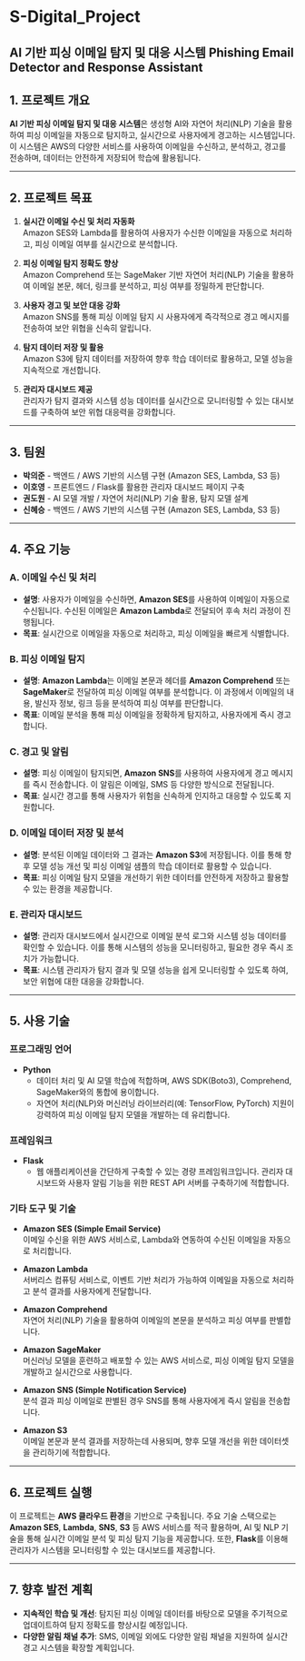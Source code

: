 # S-Digital_Project
AI 기반 피싱 이메일 탐지 및 대응 시스템
Phishing Email Detector and Response Assistant
---

## 1. 프로젝트 개요

**AI 기반 피싱 이메일 탐지 및 대응 시스템**은 생성형 AI와 자연어 처리(NLP) 기술을 활용하여 피싱 이메일을 자동으로 탐지하고, 실시간으로 사용자에게 경고하는 시스템입니다. 이 시스템은 AWS의 다양한 서비스를 사용하여 이메일을 수신하고, 분석하고, 경고를 전송하며, 데이터는 안전하게 저장되어 학습에 활용됩니다.

---

## 2. 프로젝트 목표

1. **실시간 이메일 수신 및 처리 자동화**  
   Amazon SES와 Lambda를 활용하여 사용자가 수신한 이메일을 자동으로 처리하고, 피싱 이메일 여부를 실시간으로 분석합니다.

2. **피싱 이메일 탐지 정확도 향상**  
   Amazon Comprehend 또는 SageMaker 기반 자연어 처리(NLP) 기술을 활용하여 이메일 본문, 헤더, 링크를 분석하고, 피싱 여부를 정밀하게 판단합니다.

3. **사용자 경고 및 보안 대응 강화**  
   Amazon SNS를 통해 피싱 이메일 탐지 시 사용자에게 즉각적으로 경고 메시지를 전송하여 보안 위협을 신속히 알립니다.

4. **탐지 데이터 저장 및 활용**  
   Amazon S3에 탐지 데이터를 저장하여 향후 학습 데이터로 활용하고, 모델 성능을 지속적으로 개선합니다.

5. **관리자 대시보드 제공**  
   관리자가 탐지 결과와 시스템 성능 데이터를 실시간으로 모니터링할 수 있는 대시보드를 구축하여 보안 위협 대응력을 강화합니다.

---

## 3. 팀원

- **박의준** - 백엔드 / AWS 기반의 시스템 구현 (Amazon SES, Lambda, S3 등)
- **이호영** - 프론트엔드 / Flask를 활용한 관리자 대시보드 페이지 구축
- **권도원** - AI 모델 개발 / 자연어 처리(NLP) 기술 활용, 탐지 모델 설계
- **신혜승** - 백엔드 / AWS 기반의 시스템 구현 (Amazon SES, Lambda, S3 등)

---

## 4. 주요 기능

### **A. 이메일 수신 및 처리**
- **설명**: 사용자가 이메일을 수신하면, **Amazon SES**를 사용하여 이메일이 자동으로 수신됩니다. 수신된 이메일은 **Amazon Lambda**로 전달되어 후속 처리 과정이 진행됩니다.
- **목표**: 실시간으로 이메일을 자동으로 처리하고, 피싱 이메일을 빠르게 식별합니다.

### **B. 피싱 이메일 탐지**
- **설명**: **Amazon Lambda**는 이메일 본문과 헤더를 **Amazon Comprehend** 또는 **SageMaker**로 전달하여 피싱 이메일 여부를 분석합니다. 이 과정에서 이메일의 내용, 발신자 정보, 링크 등을 분석하여 피싱 여부를 판단합니다.
- **목표**: 이메일 분석을 통해 피싱 이메일을 정확하게 탐지하고, 사용자에게 즉시 경고합니다.

### **C. 경고 및 알림**
- **설명**: 피싱 이메일이 탐지되면, **Amazon SNS**를 사용하여 사용자에게 경고 메시지를 즉시 전송합니다. 이 알림은 이메일, SMS 등 다양한 방식으로 전달됩니다.
- **목표**: 실시간 경고를 통해 사용자가 위험을 신속하게 인지하고 대응할 수 있도록 지원합니다.

### **D. 이메일 데이터 저장 및 분석**
- **설명**: 분석된 이메일 데이터와 그 결과는 **Amazon S3**에 저장됩니다. 이를 통해 향후 모델 성능 개선 및 피싱 이메일 샘플의 학습 데이터로 활용할 수 있습니다.
- **목표**: 피싱 이메일 탐지 모델을 개선하기 위한 데이터를 안전하게 저장하고 활용할 수 있는 환경을 제공합니다.

### **E. 관리자 대시보드**
- **설명**: 관리자 대시보드에서 실시간으로 이메일 분석 로그와 시스템 성능 데이터를 확인할 수 있습니다. 이를 통해 시스템의 성능을 모니터링하고, 필요한 경우 즉시 조치가 가능합니다.
- **목표**: 시스템 관리자가 탐지 결과 및 모델 성능을 쉽게 모니터링할 수 있도록 하여, 보안 위협에 대한 대응을 강화합니다.

---

## 5. 사용 기술

### **프로그래밍 언어**

- **Python**
    - 데이터 처리 및 AI 모델 학습에 적합하며, AWS SDK(Boto3), Comprehend, SageMaker와의 통합에 용이합니다.
    - 자연어 처리(NLP)와 머신러닝 라이브러리(예: TensorFlow, PyTorch) 지원이 강력하여 피싱 이메일 탐지 모델을 개발하는 데 유리합니다.

### **프레임워크**

- **Flask**
    - 웹 애플리케이션을 간단하게 구축할 수 있는 경량 프레임워크입니다. 관리자 대시보드와 사용자 알림 기능을 위한 REST API 서버를 구축하기에 적합합니다.

### **기타 도구 및 기술**

- **Amazon SES (Simple Email Service)**  
    이메일 수신을 위한 AWS 서비스로, Lambda와 연동하여 수신된 이메일을 자동으로 처리합니다.
  
- **Amazon Lambda**  
    서버리스 컴퓨팅 서비스로, 이벤트 기반 처리가 가능하여 이메일을 자동으로 처리하고 분석 결과를 사용자에게 전달합니다.
  
- **Amazon Comprehend**  
    자연어 처리(NLP) 기술을 활용하여 이메일의 본문을 분석하고 피싱 여부를 판별합니다.
  
- **Amazon SageMaker**  
    머신러닝 모델을 훈련하고 배포할 수 있는 AWS 서비스로, 피싱 이메일 탐지 모델을 개발하고 실시간으로 사용합니다.
  
- **Amazon SNS (Simple Notification Service)**  
    분석 결과 피싱 이메일로 판별된 경우 SNS를 통해 사용자에게 즉시 알림을 전송합니다.
  
- **Amazon S3**  
    이메일 본문과 분석 결과를 저장하는데 사용되며, 향후 모델 개선을 위한 데이터셋을 관리하기에 적합합니다.

---

## 6. 프로젝트 실행

이 프로젝트는 **AWS 클라우드 환경**을 기반으로 구축됩니다. 주요 기술 스택으로는 **Amazon SES**, **Lambda**, **SNS**, **S3** 등 AWS 서비스를 적극 활용하며, AI 및 NLP 기술을 통해 실시간 이메일 분석 및 피싱 탐지 기능을 제공합니다. 또한, **Flask**를 이용해 관리자가 시스템을 모니터링할 수 있는 대시보드를 제공합니다.

---

## 7. 향후 발전 계획

- **지속적인 학습 및 개선**: 탐지된 피싱 이메일 데이터를 바탕으로 모델을 주기적으로 업데이트하여 탐지 정확도를 향상시킬 예정입니다.
- **다양한 알림 채널 추가**: SMS, 이메일 외에도 다양한 알림 채널을 지원하여 실시간 경고 시스템을 확장할 계획입니다.
